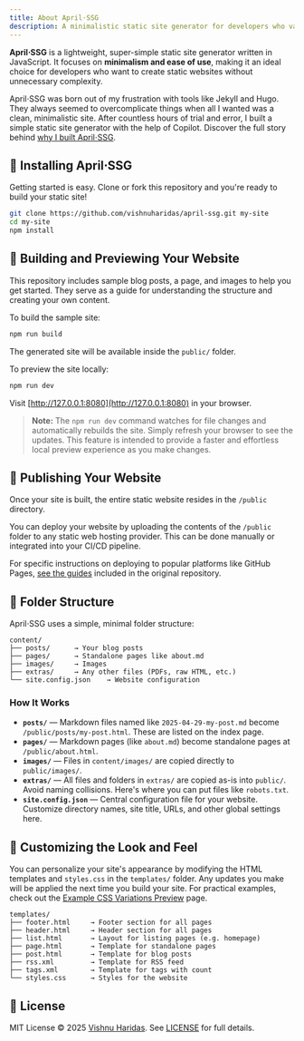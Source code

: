 ```yaml
---
title: About April⋅SSG
description: A minimalistic static site generator for developers who value simplicity.
---
```

**April⋅SSG** is a lightweight, super-simple static site generator written in JavaScript. It focuses on **minimalism and ease of use**, making it an ideal choice for developers who want to create static websites without unnecessary complexity.

April⋅SSG was born out of my frustration with tools like Jekyll and Hugo. They always seemed to overcomplicate things when all I wanted was a clean, minimalistic site. After countless hours of trial and error, I built a simple static site generator with the help of Copilot. Discover the full story behind [why I built April⋅SSG](https://iamvishnu.com/posts/why-i-built-april-static-site-generator).


## 🚀 Installing April⋅SSG

Getting started is easy. Clone or fork this repository and you're ready to build your static site!

```bash
git clone https://github.com/vishnuharidas/april-ssg.git my-site
cd my-site
npm install
```

## 🧪 Building and Previewing Your Website

This repository includes sample blog posts, a page, and images to help you get started. They serve as a guide for understanding the structure and creating your own content.

To build the sample site:

```bash
npm run build
```

The generated site will be available inside the `public/` folder.

To preview the site locally:

```bash
npm run dev
```

Visit [http://127.0.0.1:8080](http://127.0.0.1:8080) in your browser.

> **Note:** The `npm run dev` command watches for file changes and automatically rebuilds the site. Simply refresh your browser to see the updates. This feature is intended to provide a faster and effortless local preview experience as you make changes.

## 🚀 Publishing Your Website

Once your site is built, the entire static website resides in the `/public` directory.

You can deploy your website by uploading the contents of the `/public` folder to any static web hosting provider. This can be done manually or integrated into your CI/CD pipeline.

For specific instructions on deploying to popular platforms like GitHub Pages, [see the guides](https://github.com/vishnuharidas/april-ssg/tree/main/docs/) included in the original repository.


## 📁 Folder Structure

April⋅SSG uses a simple, minimal folder structure:

```text
content/
├── posts/      → Your blog posts
├── pages/      → Standalone pages like about.md
├── images/     → Images
├── extras/     → Any other files (PDFs, raw HTML, etc.)
└── site.config.json    → Website configuration
```

### How It Works

- **`posts/`** — Markdown files named like `2025-04-29-my-post.md` become `/public/posts/my-post.html`. These are listed on the index page.
- **`pages/`** — Markdown pages (like `about.md`) become standalone pages at `/public/about.html`.
- **`images/`** — Files in `content/images/` are copied directly to `public/images/`.
- **`extras/`** — All files and folders in `extras/` are copied as-is into `public/`. Avoid naming collisions. Here's where you can put files like `robots.txt`.
- **`site.config.json`** — Central configuration file for your website. Customize directory names, site title, URLs, and other global settings here.


## 🎨 Customizing the Look and Feel

You can personalize your site's appearance by modifying the HTML templates and `styles.css` in the `templates/` folder. Any updates you make will be applied the next time you build your site. For practical examples, check out the [Example CSS Variations Preview](styles) page.

```text
templates/
├── footer.html     → Footer section for all pages
├── header.html     → Header section for all pages
├── list.html       → Layout for listing pages (e.g. homepage)
├── page.html       → Template for standalone pages
├── post.html       → Template for blog posts
├── rss.xml         → Template for RSS feed
├── tags.xml        → Template for tags with count
└── styles.css      → Styles for the website
```
## 📄 License

MIT License © 2025 [Vishnu Haridas](https://iamvishnu.com). See [LICENSE](license) for full details.
